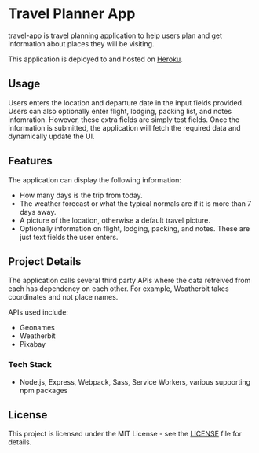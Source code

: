 # Travel Planner App

travel-app is travel planning application to help users plan and get information about places they will be visiting.

This application is deployed to and hosted on [Heroku](https://dc-travel-planner.herokuapp.com/).

## Usage

Users enters the location and departure date in the input fields provided. Users can also optionally enter flight, lodging, packing list, and notes infomration. However, these extra fields are simply test fields. Once the information is submitted, the application will fetch the required data and dynamically update the UI.

## Features

The application can display the following information:

- How many days is the trip from today.
- The weather forecast or what the typical normals are if it is more than 7 days away.
- A picture of the location, otherwise a default travel picture.
- Optionally information on flight, lodging, packing, and notes. These are just text fields the user enters.

## Project Details

The application calls several third party APIs where the data retreived from each has dependency on each other. For example, Weatherbit takes coordinates and not place names.

APIs used include:

- Geonames
- Weatherbit
- Pixabay

### Tech Stack

- Node.js, Express, Webpack, Sass, Service Workers, various supporting npm packages

## License

This project is licensed under the MIT License - see the [LICENSE](LICENSE) file for details.
